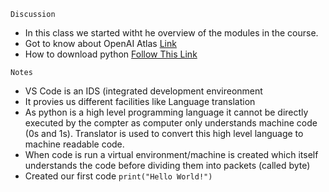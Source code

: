 `Discussion`

- In this class we started witht he overview of the modules in the course.
- Got to know about OpenAI Atlas [Link](https://openai.com/index/introducing-chatgpt-atlas)
- How to download python [Follow This Link](https://www.python.org/downloads/windows/)

`Notes`

- VS Code is an IDS (integrated development envireonment
- It provies us different facilities like Language translation
- As python is a high level programming language it cannot be directly executed by the compter as computer only understands machine code (0s and 1s). Translator is used to convert this high level language to machine readable code.
- When code is run a virtual environment/machine is created which itself understands the code before dividing them into packets (called byte)
- Created our first code `print("Hello World!")`

